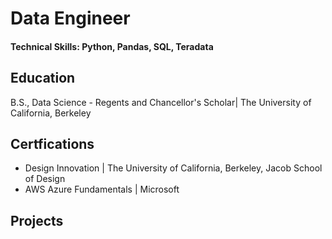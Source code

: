 # Data Engineer

#### Technical Skills: Python, Pandas, SQL, Teradata

## Education			        		
B.S., Data Science - Regents and Chancellor's Scholar| The University of California, Berkeley

## Certfications
- Design Innovation | The University of California, Berkeley, Jacob School of Design
- AWS Azure Fundamentals | Microsoft

## Projects
